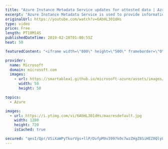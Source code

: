 ```yaml
---
title: "Azure Instance Metadata Service updates for attested data | Azrue Friday"
excerpt: "Azure Instance Metadata Service is used to provide information about a running virtual machine that can be used to configure and manage the machine. With the latest updates, Azure Marketplace vendors can now validate that their image is running in Azure. [01:22] Demo Start   #azure #virtualmachine #azuremarketplace"
originalUrl: https://youtube.com/watch?v=6AbHL301dHs
type: video
price: Free
length: PT10M14S
publishedDateTime: 2019-02-28T01:00:55Z
heat: 50

featuredContent: "<iframe width=\"800\" height=\"500\" frameborder=\"0\" src=\"https://www.youtube.com/embed/6AbHL301dHs\" allow=\"accelerometer; autoplay; encrypted-media; gyroscope; picture-in-picture\" allowfullscreen></iframe>"

provider:
  name: Microsoft
  domain: microsoft.com
  images:
    - url: https://smartableai.github.io/microsoft-azure/assets/images/organizations/microsoft.com-50x50.jpg
      width: 50
      height: 50

topics:
  - Azure

images:
  - url: https://i.ytimg.com/vi/6AbHL301dHs/maxresdefault.jpg
    width: 1280
    height: 720
    isCached: true

secured: "qesI/Qpr/VSiXaWPyTkurVgs+llP/DvfpM9v3997k0c7wzZHgZ8SiHEZ0Qly83+0ln19YvmZJ/uSKM11TGI+ml42whHrv5ft2UZ0q63+vIO9pAcTRT4uVtfzj51by4+Ck5Xhgw62bK8dZJMghHKUJmhXcFwPiSwVWt1QdLoQ9f31j7t35UsQhFzehTYgst+yGLuM6mPxoTDEB+tNMyOYHpOsnpFGxjuT9dRRJ+Q1MHQD8F3/g+LhwUbc0adwKqu+X/aMQpOw/CEn9ACgx/vASXwRLLNVfiNPvPlXz6nUudiKszutZCjOui6KZ3mVVz9hpOHH266z0LVnRdKUsx77P90IijuXyXHflWxDkw0Jojk8/2qqpBB2i0YKtxZbIgEHlrAJgOOGywogxPX57YjNLDDEICNwY3QatodKitelmWc=;K7ag1CwXDy3tVc4j3KXUrw=="
---
```


